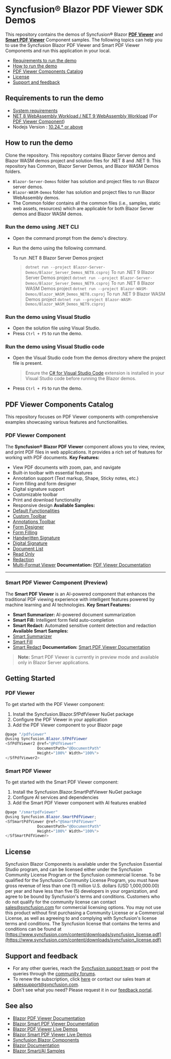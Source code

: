 # Syncfusion® Blazor PDF Viewer SDK Demos
This repository contains the demos of Syncfusion® Blazor [**PDF Viewer**](https://www.syncfusion.com/pdf-viewer-sdk/blazor-pdf-viewer) and [**Smart PDF Viewer**](https://www.syncfusion.com/pdf-viewer-sdk/blazor-smart-pdf-viewer) Component samples.
The following topics can help you to use the Syncfusion Blazor PDF Viewer and Smart PDF Viewer Components and run this application in your local. 
* [Requirements to run the demo](#requirements-to-run-the-demo)
* [How to run the demo](#how-to-run-the-demo)
* [PDF Viewer Components Catalog](#pdf-viewer-components-catalog)
* [License](#license)
* [Support and feedback](#support-and-feedback)
## Requirements to run the demo
* [System requirements](https://help.syncfusion.com/document-processing/system-requirements)
* [NET 8 WebAssembly Workload / NET 9 WebAssembly Workload](https://learn.microsoft.com/en-us/aspnet/core/blazor/webassembly-build-tools-and-aot?view=aspnetcore-8.0#net-webassembly-build-tools) (For [PDF Viewer Component](https://help.syncfusion.com/document-processing/pdf/pdf-viewer/blazor/getting-started/web-assembly-application))
* Nodejs Version : [10.24.* or above](https://nodejs.org/download/release/v8.1.0/)
## How to run the demo
Clone the repository. This repository contains Blazor Server demos and Blazor WASM demos project and solution files for .NET 8 and .NET 9. This repository has Common, Blazor Server Demos, and Blazor WASM Demos folders.
* `Blazor-Server-Demos` folder has solution and project files to run Blazor server demos.
* `Blazor-WASM-Demos` folder has solution and project files to run Blazor WebAssembly demos.
* The Common folder contains all the common files (i.e., samples, static web assets, resources) which are applicable for both Blazor Server demos and Blazor WASM demos.
### Run the demo using .NET CLI
* Open the command prompt from the demo's directory.
* Run the demo using the following command.
   
   To run .NET 8 Blazor Server Demos project
   > `dotnet run --project Blazor-Server-Demos/Blazor_Server_Demos_NET8.csproj`
   To run .NET 9 Blazor Server Demos project
   > `dotnet run --project Blazor-Server-Demos/Blazor_Server_Demos_NET9.csproj`
   To run .NET 8 Blazor WASM Demos project
   > `dotnet run --project Blazor-WASM-Demos/Blazor_WASM_Demos_NET8.csproj`
   To run .NET 9 Blazor WASM Demos project
   > `dotnet run --project Blazor-WASM-Demos/Blazor_WASM_Demos_NET9.csproj`
### Run the demo using Visual Studio
* Open the solution file using Visual Studio.
* Press `Ctrl + F5` to run the demo.
### Run the demo using Visual Studio code
* Open the Visual Studio code from the demos directory where the project file is present.
    > Ensure the [C# for Visual Studio Code](https://marketplace.visualstudio.com/items?itemName=ms-dotnettools.csharp) extension is installed in your Visual Studio code before running the Blazor demos.
* Press `Ctrl + F5` to run the demo.
## PDF Viewer Components Catalog
This repository focuses on PDF Viewer components with comprehensive examples showcasing various features and functionalities.
### PDF Viewer Component
The **Syncfusion® Blazor PDF Viewer** component allows you to view, review, and print PDF files in web applications. It provides a rich set of features for working with PDF documents.
**Key Features:**
- View PDF documents with zoom, pan, and navigate
- Built-in toolbar with essential features
- Annotation support (Text markup, Shape, Sticky notes, etc.)
- Form filling and form designer
- Digital signature support
- Customizable toolbar
- Print and download functionality
- Responsive design
**Available Samples:**
- [Default Functionalities](https://document.syncfusion.com/demos/pdf-viewer/blazor-server/pdf-viewer/default-functionalities)
- [Custom Toolbar](https://document.syncfusion.com/demos/pdf-viewer/blazor-server/pdf-viewer/custom-toolbar) 
- [Annotations Toolbar](https://document.syncfusion.com/demos/pdf-viewer/blazor-server/pdf-viewer/annotations-toolbar)
- [Form Designer](https://document.syncfusion.com/demos/pdf-viewer/blazor-server/pdf-viewer/form-designer)
- [Form Filling](https://document.syncfusion.com/demos/pdf-viewer/blazor-server/pdf-viewer/form-filling)
- [Handwritten Signature](https://document.syncfusion.com/demos/pdf-viewer/blazor-server/pdf-viewer/handwritten-signature)
- [Digital Signature](https://document.syncfusion.com/demos/pdf-viewer/blazor-server/pdf-viewer/invisible-digital-signature)
- [Document List](https://document.syncfusion.com/demos/pdf-viewer/blazor-server/pdf-viewer/document-list)
- [Read Only](https://document.syncfusion.com/demos/pdf-viewer/blazor-server/pdf-viewer/read-only)
- [Redaction](https://document.syncfusion.com/demos/pdf-viewer/blazor-server/pdf-viewer/redaction)
- [Multi-Format Viewer](https://document.syncfusion.com/demos/pdf-viewer/blazor-server/pdf-viewer/multi-format-viewer)
**Documentation:** [PDF Viewer Documentation](https://help.syncfusion.com/document-processing/pdf/pdf-viewer/blazor/getting-started/web-app)
---
### Smart PDF Viewer Component (Preview)
The **Smart PDF Viewer** is an AI-powered component that enhances the traditional PDF viewing experience with intelligent features powered by machine learning and AI technologies.
**Key Smart Features:**
- **Smart Summarizer:** AI-powered document summarization
- **Smart Fill:** Intelligent form field auto-completion
- **Smart Redact:** Automated sensitive content detection and redaction
**Available Smart Samples:**
- [Smart Summarizer](https://document.syncfusion.com/demos/pdf-viewer/blazor-server/smart-pdf-viewer/summarizer)
- [Smart Fill](https://document.syncfusion.com/demos/pdf-viewer/blazor-server/smart-pdf-viewer/smartfill)
- [Smart Redact](https://document.syncfusion.com/demos/pdf-viewer/blazor-server/smart-pdf-viewer/smartredact)
**Documentation:** [Smart PDF Viewer Documentation](https://help.syncfusion.com/document-processing/pdf/smart-pdf-viewer/blazor/getting-started/web-app)
> **Note:** Smart PDF Viewer is currently in preview mode and available only in Blazor Server applications.
## Getting Started
### PDF Viewer
To get started with the PDF Viewer component:
1. Install the Syncfusion.Blazor.SfPdfViewer NuGet package
2. Configure the PDF Viewer in your application
3. Add the PDF Viewer component to your Blazor page
```csharp
@page "/pdfviewer"
@using Syncfusion.Blazor.SfPdfViewer
<SfPdfViewer2 @ref="@PdfViewer" 
              DocumentPath="@DocumentPath" 
              Height="100%" Width="100%">
</SfPdfViewer2>
```
### Smart PDF Viewer
To get started with the Smart PDF Viewer component:
1. Install the Syncfusion.Blazor.SmartPdfViewer NuGet package
2. Configure AI services and dependencies
3. Add the Smart PDF Viewer component with AI features enabled
```csharp
@page "/smartpdfviewer"
@using Syncfusion.Blazor.SmartPdfViewer;
<SfSmartPdfViewer @ref="@SmartPdfViewer" 
              DocumentPath="@DocumentPath" 
              Height="100%" Width="100%">
</SfSmartPdfViewer>
```
## License
Syncfusion Blazor Components is available under the Syncfusion Essential Studio program, and can be licensed either under the Syncfusion Community License Program or the Syncfusion commercial license.
To be qualified for the Syncfusion Community License Program, you must have gross revenue of less than one (1) million U.S. dollars (USD 1,000,000.00) per year and have less than five (5) developers in your organization, and agree to be bound by Syncfusion's terms and conditions.
Customers who do not qualify for the community license can contact sales@syncfusion.com for commercial licensing options.
You may not use this product without first purchasing a Community License or a Commercial License, as well as agreeing to and complying with Syncfusion's license terms and conditions.
The Syncfusion license that contains the terms and conditions can be found at
[https://www.syncfusion.com/content/downloads/syncfusion_license.pdf](https://www.syncfusion.com/content/downloads/syncfusion_license.pdf)
## Support and feedback
* For any other queries, reach the [Syncfusion support team](https://support.syncfusion.com/) or post the queries through the [community forums](https://www.syncfusion.com/forums?utm_source=github&utm_medium=listing&utm_campaign=blazor-samples).
* To renew the subscription, click [here](https://www.syncfusion.com/sales/products?utm_source=github&utm_medium=listing&utm_campaign=blazor-pdfviewer-samples) or contact our sales team at <salessupport@syncfusion.com>.
* Don't see what you need? Please request it in our [feedback portal](https://www.syncfusion.com/feedback/blazor-components).
## See also
* [Blazor PDF Viewer Documentation](https://help.syncfusion.com/document-processing/pdf/pdf-viewer/blazor/getting-started/web-app)
* [Blazor Smart PDF Viewer Documentation](https://help.syncfusion.com/document-processing/pdf/smart-pdf-viewer/blazor/getting-started/web-app)
* [Blazor PDF Viewer Live Demos](https://document.syncfusion.com/demos/pdf-viewer/blazor-server/pdf-viewer/default-functionalities)
* [Blazor Smart PDF Viewer Live Demos](https://document.syncfusion.com/demos/pdf-viewer/blazor-server/smart-pdf-viewer/summarizer)
* [Syncfusion Blazor Components](https://www.syncfusion.com/blazor-components)
* [Blazor Documentation](https://blazor.syncfusion.com/documentation/introduction)
* [Blazor Smart/AI Samples](https://github.com/syncfusion/smart-ai-samples)